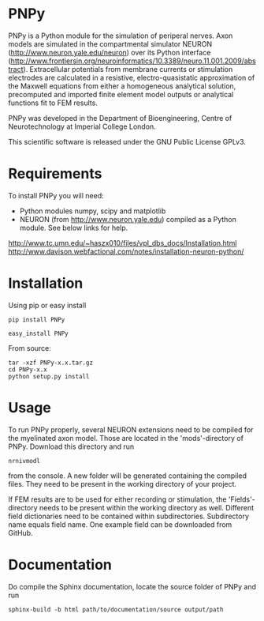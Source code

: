 PNPy
====

PNPy is a Python module for the simulation of periperal nerves. Axon models are simulated in the compartmental simulator NEURON (http://www.neuron.yale.edu/neuron) over its Python interface (http://www.frontiersin.org/neuroinformatics/10.3389/neuro.11.001.2009/abstract). Extracellular potentials from membrane currents or stimulation electrodes are calculated in a resistive, electro-quasistatic approximation of the Maxwell equations from either a homogeneous analytical solution, precomputed and imported finite element model outputs or analytical functions fit to FEM results. 

PNPy was developed in the Department of Bioengineering, Centre of Neurotechnology at Imperial College London.

This scientific software is released under the GNU Public License GPLv3.


Requirements
============

To install PNPy you will need:

- Python modules numpy, scipy and matplotlib
- NEURON (from http://www.neuron.yale.edu) compiled as a Python module. See below links for help.

http://www.tc.umn.edu/~haszx010/files/vpl_dbs_docs/Installation.html
http://www.davison.webfactional.com/notes/installation-neuron-python/


Installation
============

Using pip or easy install

	pip install PNPy

	easy_install PNPy

From source:

    tar -xzf PNPy-x.x.tar.gz
    cd PNPy-x.x
    python setup.py install


Usage
============

To run PNPy properly, several NEURON extensions need to be compiled for the myelinated axon model. Those are located in the 'mods'-directory of PNPy. Download this directory and run 

	nrnivmodl

from the console. A new folder will be generated containing the compiled files. They need to be present in the working directory of your project.

If FEM results are to be used for either recording or stimulation, the 'Fields'-directory needs to be present within the working directory as well. Different field dictionaries need to be contained within subdirectories. Subdirectory name equals field name. One example field can be downloaded from GitHub.


Documentation
============

Do compile the Sphinx documentation, locate the source folder of PNPy and run

	sphinx-build -b html path/to/documentation/source output/path

